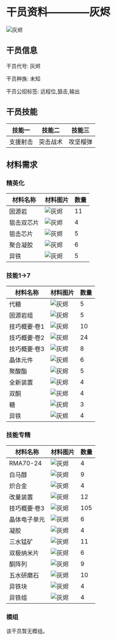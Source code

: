 # 干员资料————灰烬

![灰烬](./oprImages/灰烬.png)

## 干员信息

干员代号: 灰烬

干员种族: 未知

干员公招标签: 远程位,狙击,输出

## 干员技能

| 技能一       | 技能二   | 技能三 |
| ------------ | -------- | ------ |
| 支援射击 | 突击战术 | 攻坚榴弹 |

## 材料需求

### 精英化

| 材料名称      | 材料图片 | 数量  |
|---------|---------|-----|
| 固源岩 | ![灰烬](./matIcons/固源岩.png)  |   11  |
| 狙击双芯片 | ![灰烬](./matIcons/狙击双芯片.png)  |   4  |
| 狙击芯片 | ![灰烬](./matIcons/狙击芯片.png)  |   5  |
| 聚合凝胶 | ![灰烬](./matIcons/聚合凝胶.png)  |   6  |
| 异铁 | ![灰烬](./matIcons/异铁.png)  |   5  |

### 技能1→7

| 材料名称      | 材料图片 | 数量  |
|---------|---------|-----|
| 代糖 | ![灰烬](./matIcons/代糖.png)  |   5  |
| 固源岩组 | ![灰烬](./matIcons/固源岩组.png)  |   5  |
| 技巧概要·卷1 | ![灰烬](./matIcons/技巧概要·卷1.png)  |   10  |
| 技巧概要·卷2 | ![灰烬](./matIcons/技巧概要·卷2.png)  |   24  |
| 技巧概要·卷3 | ![灰烬](./matIcons/技巧概要·卷3.png)  |   8  |
| 晶体元件 | ![灰烬](./matIcons/晶体元件.png)  |   6  |
| 聚酸酯 | ![灰烬](./matIcons/聚酸酯.png)  |   5  |
| 全新装置 | ![灰烬](./matIcons/全新装置.png)  |   4  |
| 双酮 | ![灰烬](./matIcons/双酮.png)  |   4  |
| 糖 | ![灰烬](./matIcons/糖.png)  |   3  |
| 异铁 | ![灰烬](./matIcons/异铁.png)  |   4  |

### 技能专精

| 材料名称      | 材料图片 | 数量  |
|---------|---------|-----|
| RMA70-24 | ![灰烬](./matIcons/RMA70-24.png)  |   4  |
| 白马醇 | ![灰烬](./matIcons/白马醇.png)  |   9  |
| 炽合金 | ![灰烬](./matIcons/炽合金.png)  |   4  |
| 改量装置 | ![灰烬](./matIcons/改量装置.png)  |   12  |
| 技巧概要·卷3 | ![灰烬](./matIcons/技巧概要·卷3.png)  |   105  |
| 晶体电子单元 | ![灰烬](./matIcons/晶体电子单元.png)  |   6  |
| 凝胶 | ![灰烬](./matIcons/凝胶.png)  |   4  |
| 三水锰矿 | ![灰烬](./matIcons/三水锰矿.png)  |   11  |
| 双极纳米片 | ![灰烬](./matIcons/双极纳米片.png)  |   6  |
| 酮阵列 | ![灰烬](./matIcons/酮阵列.png)  |   9  |
| 五水研磨石 | ![灰烬](./matIcons/五水研磨石.png)  |   10  |
| 异铁块 | ![灰烬](./matIcons/异铁块.png)  |   4  |
| 异铁组 | ![灰烬](./matIcons/异铁组.png)  |   4  |

### 模组

该干员暂无模组。
